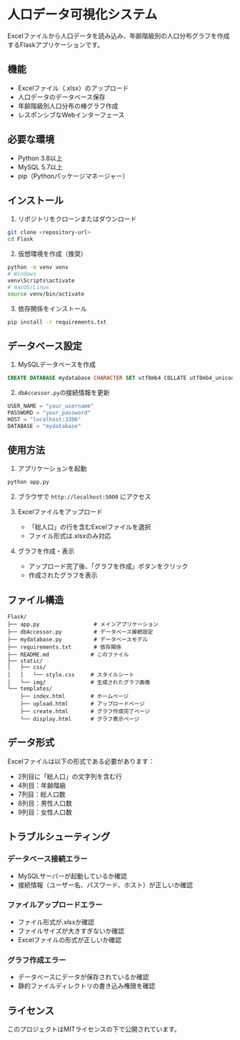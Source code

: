 # 人口データ可視化システム

Excelファイルから人口データを読み込み、年齢階級別の人口分布グラフを作成するFlaskアプリケーションです。

## 機能

- Excelファイル（.xlsx）のアップロード
- 人口データのデータベース保存
- 年齢階級別人口分布の棒グラフ作成
- レスポンシブなWebインターフェース

## 必要な環境

- Python 3.8以上
- MySQL 5.7以上
- pip（Pythonパッケージマネージャー）

## インストール

1. リポジトリをクローンまたはダウンロード
```bash
git clone <repository-url>
cd Flask
```

2. 仮想環境を作成（推奨）
```bash
python -m venv venv
# Windows
venv\Scripts\activate
# macOS/Linux
source venv/bin/activate
```

3. 依存関係をインストール
```bash
pip install -r requirements.txt
```

## データベース設定

1. MySQLデータベースを作成
```sql
CREATE DATABASE mydatabase CHARACTER SET utf8mb4 COLLATE utf8mb4_unicode_ci;
```

2. `dbAccessor.py`の接続情報を更新
```python
USER_NAME = "your_username"
PASSWORD = "your_password"
HOST = "localhost:3306"
DATABASE = "mydatabase"
```

## 使用方法

1. アプリケーションを起動
```bash
python app.py
```

2. ブラウザで `http://localhost:5000` にアクセス

3. Excelファイルをアップロード
   - 「総人口」の行を含むExcelファイルを選択
   - ファイル形式は.xlsxのみ対応

4. グラフを作成・表示
   - アップロード完了後、「グラフを作成」ボタンをクリック
   - 作成されたグラフを表示

## ファイル構造

```
Flask/
├── app.py                 # メインアプリケーション
├── dbAccessor.py          # データベース接続設定
├── mydatabase.py          # データベースモデル
├── requirements.txt       # 依存関係
├── README.md             # このファイル
├── static/
│   ├── css/
│   │   └── style.css     # スタイルシート
│   └── img/              # 生成されたグラフ画像
└── templates/
    ├── index.html        # ホームページ
    ├── upload.html       # アップロードページ
    ├── create.html       # グラフ作成完了ページ
    └── display.html      # グラフ表示ページ
```

## データ形式

Excelファイルは以下の形式である必要があります：
- 2列目に「総人口」の文字列を含む行
- 4列目：年齢階級
- 7列目：総人口数
- 8列目：男性人口数
- 9列目：女性人口数

## トラブルシューティング

### データベース接続エラー
- MySQLサーバーが起動しているか確認
- 接続情報（ユーザー名、パスワード、ホスト）が正しいか確認

### ファイルアップロードエラー
- ファイル形式が.xlsxか確認
- ファイルサイズが大きすぎないか確認
- Excelファイルの形式が正しいか確認

### グラフ作成エラー
- データベースにデータが保存されているか確認
- 静的ファイルディレクトリの書き込み権限を確認

## ライセンス

このプロジェクトはMITライセンスの下で公開されています。





